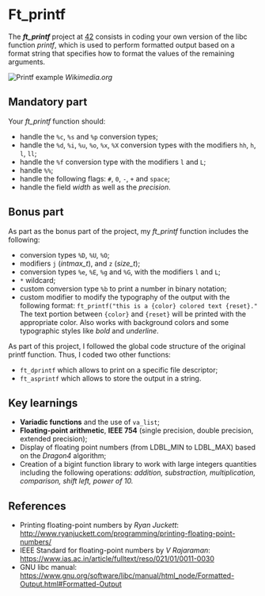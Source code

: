 # Ft_printf
The __*ft_printf*__ project at [42](https://www.42.fr/) consists in coding your own version of the libc function *printf*, which is used to perform formatted output based on a format string that specifies how to format the values of the remaining arguments.

![Printf example](https://upload.wikimedia.org/wikipedia/commons/2/2c/Printf.svg) 
*Wikimedia.org*

## Mandatory part
Your *ft_printf* function should:
- handle the `%c`, `%s` and `%p` conversion types;
- handle the `%d`, `%i`, `%u`, `%o`, `%x`, `%X` conversion types with the modifiers `hh`, `h`, `l`, `ll`;
- handle the `%f` conversion type with the modifiers `l` and `L`;
- handle `%%`;
- handle the following flags: `#`, `0`, `-`, `+` and `space`;
- handle the field *width* as well as the *precision*.

## Bonus part

As part as the bonus part of the project, my *ft_printf* function includes the following:
- conversion types `%D`, `%U`, `%O`;
- modifiers `j` (*intmax_t*), and `z` (*size_t*);
- conversion types `%e`, `%E`, `%g` and `%G`, with the modifiers `l` and `L`;
- `*` wildcard;
- custom conversion type `%b` to print a number in binary notation;
- custom modifier to modify the typography of the output with the following format: `ft_printf("this is a {color} colored text {reset}."` The text portion between `{color}` and `{reset}` will be printed with the appropriate color. Also works with background colors and some typographic styles like *bold* and *underline*.

As part of this project, I followed the global code structure of the original printf function. Thus, I coded two other functions:
- `ft_dprintf` which allows to print on a specific file descriptor;
- `ft_asprintf` which allows to store the output in a string. 

## Key learnings

- **Variadic functions** and the use of `va_list`;
- **Floating-point arithmetic**, **IEEE 754** (single precision, double precision, extended precision);
- Display of floating point numbers (from LDBL_MIN to LDBL_MAX) based on the *Dragon4* algorithm;
- Creation of a bigint function library to work with large integers quantities including the following operations: *addition, substraction, multiplication, comparison, shift left, power of 10.*

## References

- Printing floating-point numbers by *Ryan Juckett*: http://www.ryanjuckett.com/programming/printing-floating-point-numbers/
- IEEE Standard for floating-point numbers by *V Rajaraman*: https://www.ias.ac.in/article/fulltext/reso/021/01/0011-0030
- GNU libc manual: https://www.gnu.org/software/libc/manual/html_node/Formatted-Output.html#Formatted-Output
